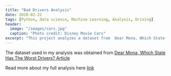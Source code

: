 ```yaml
---
title: "Bad Drivers Analysis"
date: 2020-02-22
tags: [Python, data science, Machine Learning, Analysis, Driving]
header:
  image: "/images/cars.jpg"
  caption: "Photo credit: Disney Movie Cars"
excerpt: "This project analyzes a dataset from  Dear Mona, Which State Has The Worst Drivers? Article"
---
```

The dataset used in my analysis was obtained from [Dear Mona, Which State Has The Worst Drivers? Article]("https://fivethirtyeight.com/features/which-state-has-the-worst-drivers/)

Read more about my full analysis here [link](https://nbviewer.jupyter.org/github/thanhnguyenduong/DSC530_Bad_Drivers_Analysis/blob/master/DSC%20530%20Final%20Project.ipynb)
